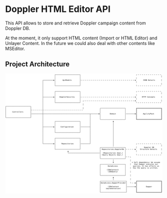 # Doppler HTML Editor API

This API allows to store and retrieve Doppler campaign content from Doppler DB.

At the moment, it only support HTML content (Import or HTML Editor) and Unlayer Content. In the future we could also deal with other contents like MSEditor.

## Project Architecture

![project-architecture](./docs/project-architecture.svg)
